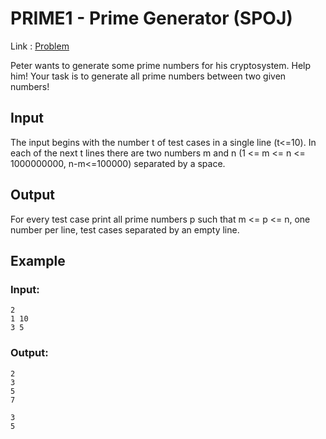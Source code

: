 # PRIME1 - Prime Generator (SPOJ)

Link : [Problem](https://www.spoj.com/problems/PRIME1/)

Peter wants to generate some prime numbers for his cryptosystem. Help him! Your task is to generate all prime numbers between two given numbers!

## Input

The input begins with the number t of test cases in a single line (t<=10). In each of the next t lines there are two numbers m and n (1 <= m <= n <= 1000000000, n-m<=100000) separated by a space.

## Output

For every test case print all prime numbers p such that m <= p <= n, one number per line, test cases separated by an empty line.

## Example

### Input:

    2
    1 10
    3 5

### Output:

    2
    3
    5
    7

    3
    5
